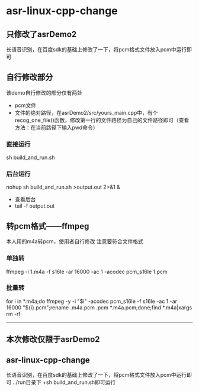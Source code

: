 # asr-linux-cpp-change
## 只修改了asrDemo2
长语音识别，在百度sdk的基础上修改了一下，将pcm格式文件放入pcm中运行即可
## 自行修改部分
该demo自行修改的部分仅有两处
+ pcm文件
+ 文件的绝对路径，在asrDemo2/src/yours_main.cpp中，有个recog_one_file()函数，修改第一行的文件路径为自己的文件路径即可（查看方法：在当前路径下输入pwd命令）
### 直接运行
sh build_and_run.sh
### 后台运行
nohup sh build_and_run.sh >output.out 2>&1 &
+ 查看后台
+ tail -f output.out

## 转pcm格式——ffmpeg
本人用的m4a转pcm，使用者自行修改
注意要符合文件格式
### 单独转
ffmpeg -i 1.m4a -f s16le -ar 16000 -ac 1 -acodec pcm_s16le 1.pcm
### 批量转
for i in *.m4a;do ffmpeg -y -i "$i" -acodec pcm_s16le  -f s16le  -ac 1 -ar 16000  "${i}.pcm";rename .m4a.pcm .pcm  *.m4a.pcm;done;find *.m4a|xargs rm -rf

---------
## 本次修改仅限于asrDemo2

## asr-linux-cpp-change
长语音识别，在百度sdk的基础上修改了一下，将pcm格式文件放入pcm中运行即可
../run目录下
+sh build_and_run.sh即可运行
